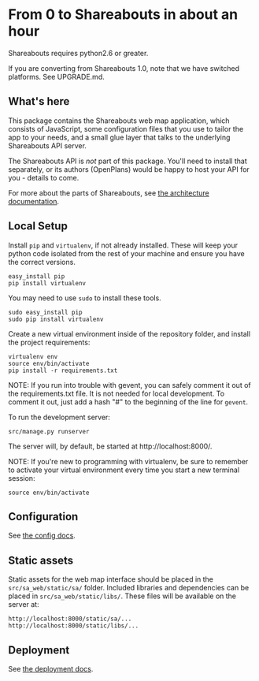 From 0 to Shareabouts in about an hour
======================================

Shareabouts requires python2.6 or greater.

If you are converting from Shareabouts 1.0, note that
we have switched platforms. See UPGRADE.md.

What's here
------------

This package contains the Shareabouts web map application,
which consists of JavaScript, some configuration files that you use to
tailor the app to your needs, and a small glue layer that talks to the
underlying Shareabouts API server.

The Shareabouts API is *not* part of this package. You'll need to
install that separately, or its authors (OpenPlans) would be happy to
host your API for you - details to come.

For more about the parts of Shareabouts,
see [the architecture documentation](ARCHITECTURE.md).

Local Setup
------------

Install `pip` and `virtualenv`, if not already installed.  These will keep your
python code isolated from the rest of your machine and ensure you have
the correct versions.

    easy_install pip
    pip install virtualenv

You may need to use `sudo` to install these tools.

    sudo easy_install pip
    sudo pip install virtualenv

Create a new virtual environment inside of the repository folder, and install
the project requirements:

    virtualenv env
    source env/bin/activate
    pip install -r requirements.txt

NOTE: If you run into trouble with gevent, you can safely comment it out of
the requirements.txt file.  It is not needed for local development.  To comment
it out, just add a hash "#" to the beginning of the line for `gevent`.

To run the development server:

    src/manage.py runserver

The server will, by default, be started at http://localhost:8000/.

NOTE: If you're new to programming with virtualenv, be sure to remember
to activate your virtual environment every time you start a new terminal session:

    source env/bin/activate

Configuration
--------------

See [the config docs](CONFIG.md).


Static assets
-------------

Static assets for the web map interface should be placed in the
`src/sa_web/static/sa/` folder.  Included libraries and dependencies can be
placed in `src/sa_web/static/libs/`.  These files will be available on the
server at:

    http://localhost:8000/static/sa/...
    http://localhost:8000/static/libs/...


Deployment
-------------

See [the deployment docs](DEPLOY.md).
